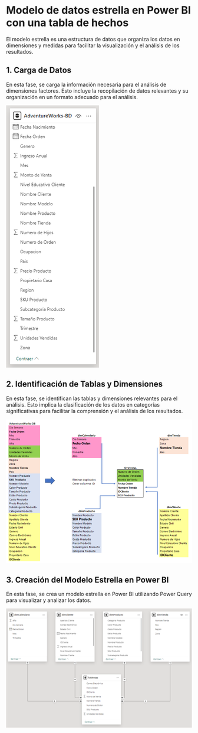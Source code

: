 
# Modelo de datos estrella en Power BI con una tabla de hechos

El modelo estrella es una estructura de datos que organiza los datos en dimensiones y medidas para facilitar la visualización y el análisis de los resultados.

## 1. Carga de Datos
En esta fase, se carga la información necesaria para el análisis de dimensiones factores. Esto incluye la recopilación de datos relevantes y su organización en un formato adecuado para el análisis.

![1.carga-datos](1.carga-datos.png)

## 2. Identificación de Tablas y Dimensiones
En esta fase, se identifican las tablas y dimensiones relevantes para el análisis. Esto implica la clasificación de los datos en categorías significativas para facilitar la comprensión y el análisis de los resultados.

![2.identificacion-tablas-dim-fact](2.identificacion-tablas.png)

## 3. Creación del Modelo Estrella en Power BI
En esta fase, se crea un modelo estrella en Power BI utilizando Power Query para visualizar y analizar los datos. 

![3.modelo-estrella-PowerBI](3.modelo-estrella-PowerBI.png)